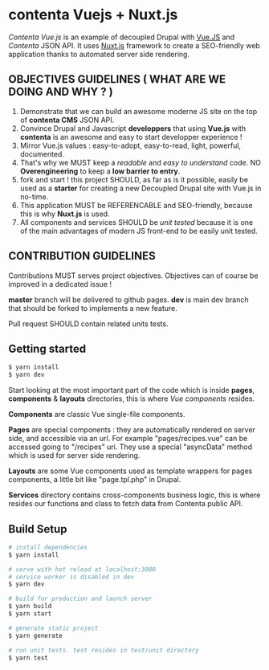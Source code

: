 # contenta Vuejs + Nuxt.js

*Contenta Vue.js* is an example of decoupled Drupal with [Vue.JS](https://vuejs.org) and *Contenta* JSON API. It uses [Nuxt.js](https://github.com/nuxt/nuxt.js) framework to create a SEO-friendly web application thanks to automated server side rendering.

## OBJECTIVES GUIDELINES ( WHAT ARE WE DOING AND WHY ? )

1) Demonstrate that we can build an awesome moderne JS site on the top of  **contenta CMS** JSON API.
2) Convince Drupal and Javascript **developpers** that using **Vue.js** with **contenta** is an awesome and easy to start developper experience !
3) Mirror Vue.js values : easy-to-adopt, easy-to-read, light, powerful, documented.
4) That's why we MUST keep a *readable* and *easy to understand* code. NO **Overengineering** to keep a **low barrier to entry**. 
5) fork and start ! this project SHOULD, as far as is it possible, easily be used as a **starter** for creating a new Decoupled Drupal site with Vue.js in no-time. 
6) This application MUST be REFERENCABLE and SEO-friendly, because this is why **Nuxt.js** is used.
7) All components and services SHOULD be *unit tested* because it is one of the main advantages of modern JS front-end to be easily unit tested.

## CONTRIBUTION GUIDELINES

Contributions MUST serves project objectives. Objectives can of course be improved in a dedicated issue !

**master** branch will be delivered to github pages.
**dev** is main dev branch that should be forked to implements a new feature.

Pull request SHOULD contain related units tests.

## Getting started

```bash
$ yarn install
$ yarn dev
```

Start looking at the most important part of the code which is inside **pages**, **components** & **layouts** directories, this is where *Vue components* resides.

**Components** are classic Vue single-file components.

**Pages** are special components : they are automatically rendered on server side, and accessible via an url. For example "pages/recipes.vue" can be accessed going to  "/recipes" uri. They use a special "asyncData" method which is used for server side rendering.

**Layouts** are some Vue components used as template wrappers for pages components, a little bit like "page.tpl.php" in Drupal.

**Services** directory contains cross-components business logic, this is where resides our functions and class to fetch data from Contenta public API.

## Build Setup

``` bash
# install dependencies
$ yarn install

# serve with hot reload at localhost:3000
# service worker is disabled in dev
$ yarn dev

# build for production and launch server
$ yarn build
$ yarn start

# generate static project
$ yarn generate

# run unit tests. test resides in test/unit directory
$ yarn test
```